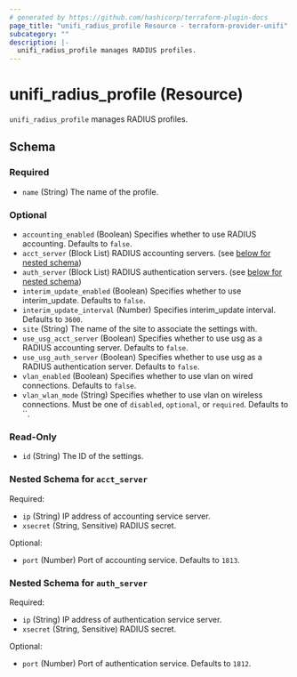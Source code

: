 ```yaml
---
# generated by https://github.com/hashicorp/terraform-plugin-docs
page_title: "unifi_radius_profile Resource - terraform-provider-unifi"
subcategory: ""
description: |-
  unifi_radius_profile manages RADIUS profiles.
---
```


# unifi_radius_profile (Resource)

`unifi_radius_profile` manages RADIUS profiles.



<!-- schema generated by tfplugindocs -->
## Schema

### Required

- `name` (String) The name of the profile.

### Optional

- `accounting_enabled` (Boolean) Specifies whether to use RADIUS accounting. Defaults to `false`.
- `acct_server` (Block List) RADIUS accounting servers. (see [below for nested schema](#nestedblock--acct_server))
- `auth_server` (Block List) RADIUS authentication servers. (see [below for nested schema](#nestedblock--auth_server))
- `interim_update_enabled` (Boolean) Specifies whether to use interim_update. Defaults to `false`.
- `interim_update_interval` (Number) Specifies interim_update interval. Defaults to `3600`.
- `site` (String) The name of the site to associate the settings with.
- `use_usg_acct_server` (Boolean) Specifies whether to use usg as a RADIUS accounting server. Defaults to `false`.
- `use_usg_auth_server` (Boolean) Specifies whether to use usg as a RADIUS authentication server. Defaults to `false`.
- `vlan_enabled` (Boolean) Specifies whether to use vlan on wired connections. Defaults to `false`.
- `vlan_wlan_mode` (String) Specifies whether to use vlan on wireless connections. Must be one of `disabled`, `optional`, or `required`. Defaults to ``.

### Read-Only

- `id` (String) The ID of the settings.

<a id="nestedblock--acct_server"></a>
### Nested Schema for `acct_server`

Required:

- `ip` (String) IP address of accounting service server.
- `xsecret` (String, Sensitive) RADIUS secret.

Optional:

- `port` (Number) Port of accounting service. Defaults to `1813`.


<a id="nestedblock--auth_server"></a>
### Nested Schema for `auth_server`

Required:

- `ip` (String) IP address of authentication service server.
- `xsecret` (String, Sensitive) RADIUS secret.

Optional:

- `port` (Number) Port of authentication service. Defaults to `1812`.
